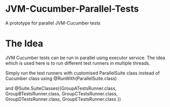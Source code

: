 JVM-Cucumber-Parallel-Tests
===========================

A prototype for parallel JVM-Cucumber tests

The Idea
=======

JVM Cucumber tests can be run in parallel using executor service.
The idea which is used here is to run different test runners in multiple threads.

Simply run the test runners with customised ParallelSuite class instead of Cucumber class
using @RunWith(ParallelSuite.class)

and @Suite.SuiteClasses({GroupATestsRunner.class, GroupBTestsRunner.class, GroupCTestsRunner.class, GroupDTestsRunner.class, GroupETestsRunner.class })




